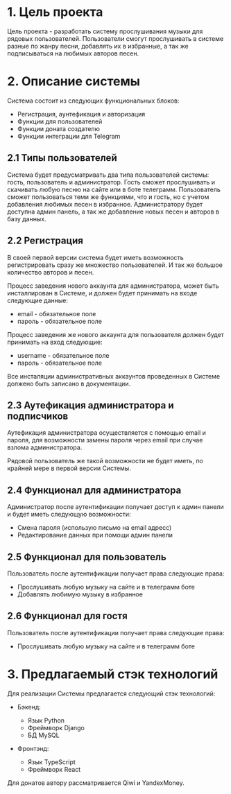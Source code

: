 # 1. Цель проекта

Цель проекта - разработать систему прослушивания музыки для рядовых пользователей.
Пользователи смогут прослушивать в системе разные по жанру песни, добавлять их в избранные,
а так же подписываться на любимых авторов песен.

# 2. Описание системы

Система состоит из следующих функциональных блоков:

- Регистрация, аунтефикация и авторизация
- Функции для пользователей
- Функции доната создателю
- Функции интеграции для Telegram

## 2.1 Типы пользователей

Система будет предусматривать два типа пользователей системы: гость, пользователь и администратор.
Гость сможет прослушивать и скачивать любую песню на сайте или в боте телеграмм.
Пользователь сможет пользоваться теми же функциями, что и гость, но с учетом добавления любимых песен в избранное.
Администратору будет доступна админ панель, а так же добавление новых песен и авторов в базу данных.

## 2.2 Регистрация

В своей первой версии система будет иметь возможность регистрировать сразу же множество пользователей.
И так же большое количество авторов и песен.

Процесс заведения нового аккаунта для администратора, может быть инсталлирован в Системе,
и должен будет принимать на входе следующие данные:

- email - обязательное поле
- пароль - обязательное поле

Процесс заведения же нового аккаунта для пользователя должен будет принимать на вход следующие:

- username - обязательное поле
- пароль - обязательное поле

Все инсталяции административных аккаунтов проведенных в Системе должено быть записано в документации.

## 2.3 Аутефикация администратора и подписчиков

Аутефикация администратора осуществляется с помощью email и пароля, для возможности замены пароля через email
при случае взлома администратора.

Рядовой пользователь же такой возможности не будет иметь, по крайней мере в первой версии Системы.

## 2.4 Функционал для администратора

Администратор после аутентификации получает доступ к админ панели и будет иметь следующую возможности:

- Смена пароля (использую письмо на email адресс)
- Редактирование данных при помощи админ панели

## 2.5 Функционал для пользователь

Пользователь после аутентификации получает права следующие права:

- Прослушивать любую музыку на сайте и в телеграмм боте
- Добавлять любимую музыку в избранное

## 2.6 Функционал для гостя

Пользователь после аутентификации получает права следующие права:

- Прослушивать любую музыку на сайте и в телеграмм боте

# 3. Предлагаемый стэк технологий

Для реализации Системы предлагается следующий стэк технологий:

- Бэкенд:

  - Язык Python
  - Фреймворк Django
  - БД MySQL

- Фронтэнд:
  - Язык TypeScript
  - Фреймворк React

Для донатов автору рассматривается Qiwi и YandexMoney.

